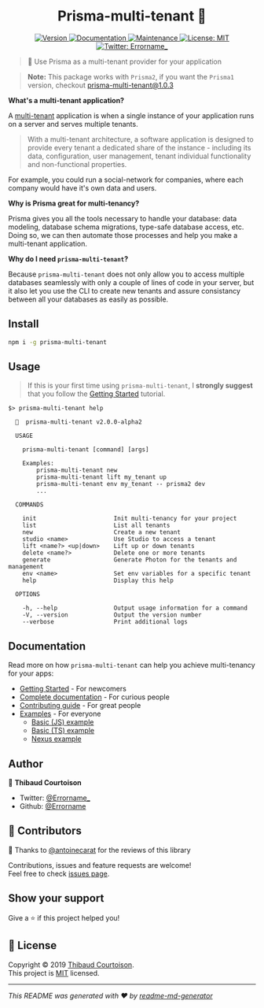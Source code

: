 <h1 align="center">Prisma-multi-tenant 🧭</h1>
<p align="center">
  <a href="https://www.npmjs.com/package/prisma-multi-tenant">
    <img alt="Version" src="https://img.shields.io/npm/v/prisma-multi-tenant.svg">
  </a>
  <a href="https://github.com/Errorname/prisma-multi-tenant#readme">
    <img alt="Documentation" src="https://img.shields.io/badge/documentation-yes-brightgreen.svg" target="_blank" />
  </a>
  <a href="https://github.com/Errorname/prisma-multi-tenant/graphs/commit-activity">
    <img alt="Maintenance" src="https://img.shields.io/badge/Maintained%3F-yes-green.svg" target="_blank" />
  </a>
  <a href="https://github.com/Errorname/prisma-multi-tenant/blob/master/LICENSE">
    <img alt="License: MIT" src="https://img.shields.io/badge/License-MIT-yellow.svg" target="_blank" />
  </a>
  <a href="https://twitter.com/Errorname_">
    <img alt="Twitter: Errorname_" src="https://img.shields.io/twitter/follow/Errorname_.svg?style=social" target="_blank" />
  </a>
</p>

> 🧭 Use Prisma as a multi-tenant provider for your application

> **Note:** This package works with `Prisma2`, if you want the `Prisma1` version, checkout [prisma-multi-tenant@1.0.3](https://github.com/Errorname/prisma-multi-tenant/tree/v1.0.3)

**What's a multi-tenant application?**

A [multi-tenant](https://en.wikipedia.org/wiki/Multitenancy) application is when a single instance of your application runs on a server and serves multiple tenants.

> With a multi-tenant architecture, a software application is designed to provide every tenant a dedicated share of the instance - including its data, configuration, user management, tenant individual functionality and non-functional properties.

For example, you could run a social-network for companies, where each company would have it's own data and users.

**Why is Prisma great for multi-tenancy?**

Prisma gives you all the tools necessary to handle your database: data modeling, database schema migrations, type-safe database access, etc. Doing so, we can then automate those processes and help you make a multi-tenant application.

**Why do I need `prisma-multi-tenant`?**

Because `prisma-multi-tenant` does not only allow you to access multiple databases seamlessly with only a couple of lines of code in your server, but it also let you use the CLI to create new tenants and assure consistancy between all your databases as easily as possible.

## Install

```sh
npm i -g prisma-multi-tenant
```

## Usage

> If this is your first time using `prisma-multi-tenant`, I **strongly suggest** that you follow the [Getting Started]() tutorial.

```
$> prisma-multi-tenant help

  🧭  prisma-multi-tenant v2.0.0-alpha2

  USAGE

    prisma-multi-tenant [command] [args]

    Examples:
        prisma-multi-tenant new
        prisma-multi-tenant lift my_tenant up
        prisma-multi-tenant env my_tenant -- prisma2 dev
        ...

  COMMANDS

    init                      Init multi-tenancy for your project
    list                      List all tenants
    new                       Create a new tenant
    studio <name>             Use Studio to access a tenant
    lift <name?> <up|down>    Lift up or down tenants
    delete <name?>            Delete one or more tenants
    generate                  Generate Photon for the tenants and management
    env <name>                Set env variables for a specific tenant
    help                      Display this help

  OPTIONS

    -h, --help                Output usage information for a command
    -V, --version             Output the version number
    --verbose                 Print additional logs
```

## Documentation

Read more on how `prisma-multi-tenant` can help you achieve multi-tenancy for your apps:

- [Getting Started]() - For newcomers
- [Complete documentation]() - For curious people
- [Contributing guide]() - For great people
- [Examples]() - For everyone
  - [Basic (JS) example]()
  - [Basic (TS) example]()
  - [Nexus example]()

## Author

👤 **Thibaud Courtoison**

- Twitter: [@Errorname\_](https://twitter.com/Errorname_)
- Github: [@Errorname](https://github.com/Errorname)

## 🤝 Contributors

🙌 Thanks to [@antoinecarat](https://github.com/antoinecarat) for the reviews of this library

Contributions, issues and feature requests are welcome!<br />Feel free to check [issues page](https://github.com/Errorname/prisma-multi-tenant/issues).

## Show your support

Give a ⭐️ if this project helped you!

## 📝 License

Copyright © 2019 [Thibaud Courtoison](https://github.com/Errorname).<br />
This project is [MIT](https://github.com/Errorname/prisma-multi-tenant/blob/master/LICENSE) licensed.

---

_This README was generated with ❤️ by [readme-md-generator](https://github.com/kefranabg/readme-md-generator)_
